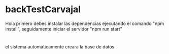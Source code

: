 # backTestCarvajal
Hola 
primero debes instalar las dependencias ejecutando el comando  "npm install", 
seguidamente iniciar el servidor "npm run start"
#
el sistema automaticamente creara la base de datos


